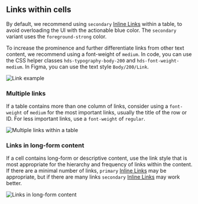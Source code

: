 ## Links within cells

By default, we recommend using `secondary` [Inline Links](/components/link/inline) within a table, to avoid overloading the UI with the actionable blue color. The `secondary` variant uses the `foreground-strong` color.

To increase the prominence and further differentiate links from other text content, we recommend using a font-weight of `medium`. In code, you can use the CSS helper classes `hds-typography-body-200` and `hds-font-weight-medium`. In Figma, you can use the text style `Body/200/Link`.

![Link example](/assets/components/table/link-example.png)

### Multiple links

If a table contains more than one column of links, consider using a `font-weight` of `medium` for the most important links, usually the title of the row or ID. For less important links, use a `font-weight` of `regular`.

![Multiple links within a table](/assets/components/table/multiple-links.png)

### Links in long-form content

If a cell contains long-form or descriptive content, use the link style that is most appropriate for the hierarchy and frequency of links within the content. If there are a minimal number of links, `primary` [Inline Links](/components/link/inline) may be appropriate, but if there are many links `secondary` [Inline Links](/components/link/inline) may work better.

![Links in long-form content](/assets/components/table/longform-content-links.png)